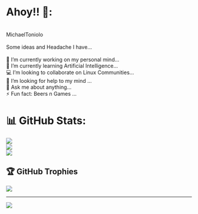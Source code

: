 # Ahoy!! 👋:
<br>MichaelToniolo<br><br>Some ideas and Headache I have...<br><br>🧠 I’m currently working on my personal mind...<br>🌱 I’m currently learning Artificial Intelligence...<br>💻 I’m looking to collaborate on Linux Communities...<br>🤔 I’m looking for help to my mind ...<br>💬 Ask me about anything...<br>⚡ Fun fact: Beers n Games ...


# 📊 GitHub Stats:
![](https://github-readme-stats.vercel.app/api?username=michaeltoniolo&theme=monokai&hide_border=false&include_all_commits=true&count_private=true)<br/>
![](https://github-readme-streak-stats.herokuapp.com/?user=michaeltoniolo&theme=monokai&hide_border=false)<br/>
![](https://github-readme-stats.vercel.app/api/top-langs/?username=michaeltoniolo&theme=monokai&hide_border=false&include_all_commits=true&count_private=true&layout=compact)

## 🏆 GitHub Trophies
![](https://github-profile-trophy.vercel.app/?username=michaeltoniolo&theme=monokai&no-frame=false&no-bg=true&margin-w=4)

---
[![](https://visitcount.itsvg.in/api?id=michaeltoniolo&icon=1&color=10)](https://visitcount.itsvg.in)

<!-- Proudly created with GPRM ( https://gprm.itsvg.in ) -->
